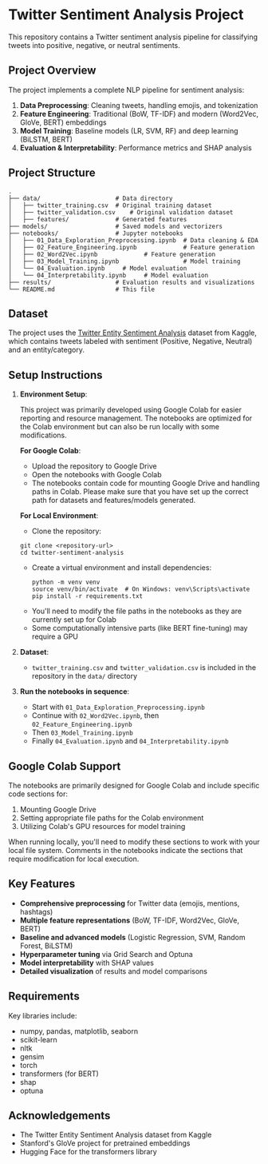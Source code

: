 # Twitter Sentiment Analysis Project

This repository contains a Twitter sentiment analysis pipeline for classifying tweets into positive, negative, or neutral sentiments.

## Project Overview

The project implements a complete NLP pipeline for sentiment analysis:

1. **Data Preprocessing**: Cleaning tweets, handling emojis, and tokenization
2. **Feature Engineering**: Traditional (BoW, TF-IDF) and modern (Word2Vec, GloVe, BERT) embeddings
3. **Model Training**: Baseline models (LR, SVM, RF) and deep learning (BiLSTM, BERT)
4. **Evaluation & Interpretability**: Performance metrics and SHAP analysis

## Project Structure

```
.
├── data/                     # Data directory
│   ├── twitter_training.csv  # Original training dataset
│   ├── twitter_validation.csv    # Original validation dataset
│   ├── features/             # Generated features
├── models/                   # Saved models and vectorizers
├── notebooks/                # Jupyter notebooks
│   ├── 01_Data_Exploration_Preprocessing.ipynb  # Data cleaning & EDA
│   ├── 02_Feature_Engineering.ipynb             # Feature generation
│   ├── 02_Word2Vec.ipynb             # Feature generation
│   ├── 03_Model_Training.ipynb                  # Model training
│   └── 04_Evaluation.ipynb     # Model evaluation
│   └── 04_Interpretability.ipynb     # Model evaluation
├── results/                  # Evaluation results and visualizations
└── README.md                 # This file
```

## Dataset

The project uses the [Twitter Entity Sentiment Analysis](https://www.kaggle.com/datasets/jp797498e/twitter-entity-sentiment-analysis) dataset from Kaggle, which contains tweets labeled with sentiment (Positive, Negative, Neutral) and an entity/category.

## Setup Instructions
1. **Environment Setup**:
   
   This project was primarily developed using Google Colab for easier reporting and resource management. The notebooks are optimized for the Colab environment but can also be run locally with some modifications.
   
   **For Google Colab**:
   - Upload the repository to Google Drive
   - Open the notebooks with Google Colab
   - The notebooks contain code for mounting Google Drive and handling paths in Colab. Please make sure that you have set up the correct path for datasets and features/models generated. 
   
   **For Local Environment**:
   - Clone the repository:
   ```
   git clone <repository-url>
   cd twitter-sentiment-analysis
   ```
   - Create a virtual environment and install dependencies:
     ```
     python -m venv venv
     source venv/bin/activate  # On Windows: venv\Scripts\activate
     pip install -r requirements.txt
     ```
   - You'll need to modify the file paths in the notebooks as they are currently set up for Colab
   - Some computationally intensive parts (like BERT fine-tuning) may require a GPU

2. **Dataset**:
   - `twitter_training.csv` and `twitter_validation.csv` is included in the repository in the `data/` directory

3. **Run the notebooks in sequence**:
   - Start with `01_Data_Exploration_Preprocessing.ipynb`
   - Continue with `02_Word2Vec.ipynb`, then `02_Feature_Engineering.ipynb`
   - Then `03_Model_Training.ipynb`
   - Finally `04_Evaluation.ipynb` and `04_Interpretability.ipynb`

## Google Colab Support

The notebooks are primarily designed for Google Colab and include specific code sections for:

1. Mounting Google Drive
2. Setting appropriate file paths for the Colab environment
3. Utilizing Colab's GPU resources for model training

When running locally, you'll need to modify these sections to work with your local file system. Comments in the notebooks indicate the sections that require modification for local execution.

## Key Features

- **Comprehensive preprocessing** for Twitter data (emojis, mentions, hashtags)
- **Multiple feature representations** (BoW, TF-IDF, Word2Vec, GloVe, BERT)
- **Baseline and advanced models** (Logistic Regression, SVM, Random Forest, BiLSTM)
- **Hyperparameter tuning** via Grid Search and Optuna
- **Model interpretability** with SHAP values
- **Detailed visualization** of results and model comparisons

## Requirements

Key libraries include:

- numpy, pandas, matplotlib, seaborn
- scikit-learn
- nltk
- gensim
- torch
- transformers (for BERT)
- shap
- optuna

## Acknowledgements

- The Twitter Entity Sentiment Analysis dataset from Kaggle
- Stanford's GloVe project for pretrained embeddings
- Hugging Face for the transformers library 